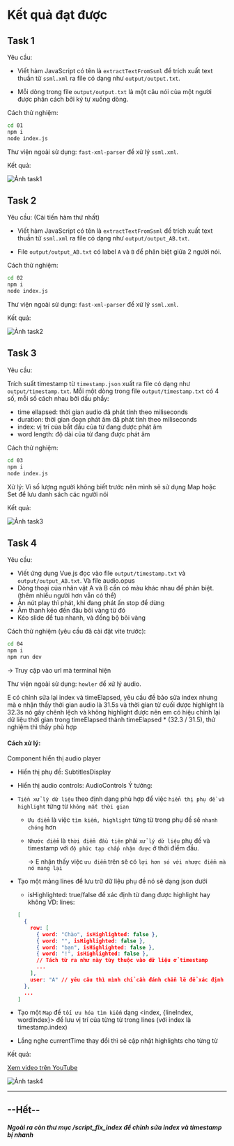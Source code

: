 # Kết quả đạt được

## Task 1

Yêu cầu:

- Viết hàm JavaScript có tên là `extractTextFromSsml` để trích xuất text thuần từ `ssml.xml` ra file có dạng như `output/output.txt`.

- Mỗi dòng trong file `output/output.txt` là một câu nói của một người được phân cách bởi ký tự xuống dòng.

Cách thử nghiệm:

```bash
cd 01
npm i
node index.js
```

Thư viện ngoài sử dụng: `fast-xml-parser` để xử lý `ssml.xml`.

Kết quả:

![Ảnh task1](https://zunohoang.github.io/HTML-CSS-JS-Documents/Screenshot%202025-01-05%20160236.png)

## Task 2

Yêu cầu: (Cài tiến hàm thứ nhất)

- Viết hàm JavaScript có tên là `extractTextFromSsml` để trích xuất text thuần từ `ssml.xml` ra file có dạng như `output/output_AB.txt`.

- File `output/output_AB.txt` có label `A` và `B` để phân biệt giữa 2 người nói.

Cách thử nghiệm:

```bash
cd 02
npm i
node index.js
```

Thư viện ngoài sử dụng: `fast-xml-parser` để xử lý `ssml.xml`.

Kết quả:

![Ảnh task2](https://zunohoang.github.io/HTML-CSS-JS-Documents/Screenshot%202025-01-05%20160308.png)

## Task 3

Yêu cầu:

Trích suất timestamp từ `timestamp.json` xuất ra file có dạng như `output/timestamp.txt`.
Mỗi một dòng trong file `output/timestamp.txt` có 4 số, mỗi số cách nhau bởi dấu phẩy:

- time ellapsed: thời gian audio đã phát tính theo miliseconds
- duration: thời gian đoạn phát âm đã phát tính theo miliseconds
- index: vị trí của bắt đầu của từ đang được phát âm
- word length: độ dài của từ đang được phát âm

Cách thử nghiệm:

```bash
cd 03
npm i
node index.js
```

Xử lý: Vì số lượng người không biết trước nên mình sẽ sử dụng Map hoặc Set để lưu danh sách các người nói

Kết quả:

![Ảnh task3](https://zunohoang.github.io/HTML-CSS-JS-Documents/Screenshot%202025-01-05%20160330.png)

## Task 4

Yêu cầu:

- Viết ứng dụng Vue.js đọc vào file `output/timestamp.txt` và `output/output_AB.txt`. Và file audio.opus
- Dòng thoại của nhân vật A và B cần có màu khác nhau để phân biệt. (thêm nhiều người hơn vẫn có thể)
- Ấn nút play thì phát, khi đang phát ấn stop để dừng
- Âm thanh kéo đến đâu bôi vàng từ đó
- Kéo slide để tua nhanh, và đồng bộ bôi vàng

Cách thử nghiệm (yêu cầu đã cài đặt vite trước):

```bash
cd 04
npm i
npm run dev
```

-> Truy cập vào url mà terminal hiện

Thư viện ngoài sử dụng: `howler` để xử lý audio.

E có chỉnh sửa lại index và timeElapsed, yêu cầu đề bảo sửa index nhưng mà e nhận thấy thời gian audio là 31.5s và thời gian từ cuối được highlight là 32.3s nó gây chênh lệch và không highlight được nên em có hiệu chỉnh lại dữ liệu thời gian trong timeElapsed thành timeElapsed \* (32.3 / 31.5), thử nghiệm thì thấy phù hợp

#### Cách xử lý:

Component hiển thị audio player

- Hiển thị phụ đề: SubtitlesDisplay
- Hiển thị audio controls: AudioControls
  Ý tưởng:
- `Tiền xử lý dữ liệu` theo định dạng phù hợp để việc `hiển thị phụ đề và highlight` từng từ `không mất thời gian`

  - `Ưu điểm` là việc `tìm kiếm, highlight` từng từ trong phụ đề sẽ `nhanh chóng` hơn
  - `Nhước điểm` là `thời điểm đầu tiên` phải `xử lý dữ liệu` phụ đề và timestamp với `độ phức tạp chấp nhận được` ở thời điểm đầu.

    -> E nhận thấy việc `ưu điểm` trên sẽ có `lợi hơn só với nhược điểm mà nó mang lại`

- Tạo một mảng lines để lưu trữ dữ liệu phụ đề nó sẽ dạng json dưới

  - isHighlighted: true/false để xác định từ đang được highlight hay không
    VD: lines:

  ```json
  [
    {
      row: [
        { word: "Chào", isHighlighted: false },
        { word: "", isHighlighted: false },
        { word: "bạn", isHighlighted: false },
        { word: "!", isHighlighted: false },
        // Tách từ ra như này tùy thuộc vào dữ liệu ở timestamp
        ...
      ],
      user: "A" // yêu câu thì mình chỉ cần đánh chẵn lẽ để xác định A hay B nhưng nếu dữ liệu nhiều người hơn thì e sử dụng thêm trường user này
    },
    ...
  ]
  ```

- Tạo một `Map` để `tối ưu hóa tìm kiếm` dạng <index, {lineIndex, wordIndex}> để lưu vị trí của từng từ trong lines (với index là timestamp.index)
- Lắng nghe currentTime thay đổi thì sẽ cập nhật highlights cho từng từ

Kết quả:

[Xem video trên YouTube](https://www.youtube.com/watch?v=DGHZvKcjfPI)

![Ảnh task4](https://zunohoang.github.io/HTML-CSS-JS-Documents/Screenshot%202025-01-05%20160354.png)

---

## --Hết--

##### Ngoài ra còn thư mục /script_fix_index để chỉnh sửa index và timestamp bị nhanh
